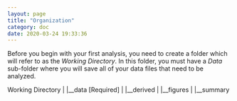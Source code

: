 ```yaml
---
layout: page
title: "Organization"
category: doc
date: 2020-03-24 19:33:36
---
```


Before you begin with your first analysis, you need to create a folder which will refer to as the _Working Directory_. In this folder, you must have a _Data_ sub-folder where you will save all of your data files that need to be analyzed.

Working Directory
|
|__data [Required]
|
|__derived
|
|__figures
|
|__summary
